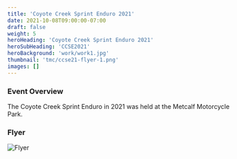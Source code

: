 ```yaml
---
title: 'Coyote Creek Sprint Enduro 2021'
date: 2021-10-08T09:00:00-07:00
draft: false
weight: 5
heroHeading: 'Coyote Creek Sprint Enduro 2021'
heroSubHeading: 'CCSE2021'
heroBackground: 'work/work1.jpg'
thumbnail: 'tmc/ccse21-flyer-1.png'
images: []
---
```


### Event Overview

The Coyote Creek Sprint Enduro in 2021 was held at the Metcalf Motorcycle Park.

### Flyer
![Flyer](/tmc/ccse21-flyer-1.png)